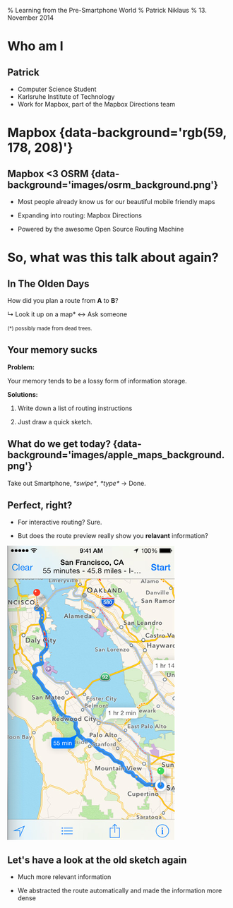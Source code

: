 % Learning from the Pre-Smartphone World
% Patrick Niklaus
% 13. November 2014

# Who am I

## Patrick

* Computer Science Student
* Karlsruhe Institute of Technology
* Work for Mapbox, part of the Mapbox Directions team

# Mapbox {data-background='rgb(59, 178, 208)'}

## Mapbox <3 OSRM {data-background='images/osrm_background.png'}

* Most people already know us for our beautiful mobile friendly maps

* Expanding into routing: Mapbox Directions

* Powered by the awesome Open Source Routing Machine

<!-- Picture of website -->

# So, what was this talk about again?

## In The Olden Days

How did you plan a route from **A** to **B**?

&#8627; Look it up on a map* &#8596; Ask someone

<small>(\*) possibly made from dead trees.</small>

## Your memory sucks

**Problem:**

Your memory tends to be a lossy form of information storage.

**Solutions:**

1. Write down a list of routing instructions

2. Just draw a quick sketch.

<!-- insert image here -->

## What do we get today? {data-background='images/apple_maps_background.png'}

Take out Smartphone, *\*swipe\**, *\*type\** &#8594; Done.

<!-- img src="images/apple_maps.png" id="apple-maps" height="20%" -->

## Perfect, right?

* For interactive routing? Sure.

* But does the route preview really show you **relavant** information?

<img src="images/apple_maps_preview.png" id="apple-maps">

## Let's have a look at the old sketch again

* Much more relevant information

* We abstracted the route automatically and made the information more dense

